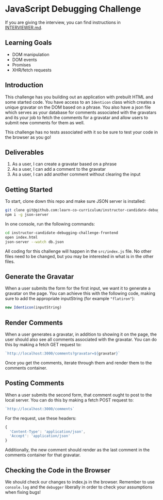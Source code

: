 # JavaScript Debugging Challenge

If you are giving the interview, you can find instructions in [INTERVIEWER.md](INTERVIEWER.md).

## Learning Goals

* DOM manipulation
* DOM events
* Promises
* XHR/fetch requests

## Introduction

This challenge has you building out an application
with prebuilt HTML and some started code. You have access to an `Identicon`
class which creates a unique gravatar on the DOM based on a phrase. You 
also have a json file which serves as your database for comments
associated with the gravatars and its your job to fetch the comments for a
gravatar and allow users to submit new comments for them as well.

This challenge has no tests associated with it so be sure to test your code 
in the browser as you go!

## Deliverables

1. As a user, I can create a gravatar based on a phrase
2. As a user, I can add a comment to the gravatar
3. As a user, I can add another comment without clearing the input

## Getting Started

To start, clone down this repo and make sure JSON server is installed:

```sh
git clone git@github.com:learn-co-curriculum/instructor-candidate-debugging-challenge-frontend.git
npm i -g json-server
```

In one console, run the following commands:

```sh
cd instructor-candidate-debugging-challenge-frontend
open index.html
json-server --watch db.json
```

All coding for this challenge will happen in the `src/index.js` file. No other
files need to be changed, but you may be interested in what is in the other
files.

## Generate the Gravatar

When a user submits the form for the first input, we want it to generate a
gravatar on the page. You can achieve this with the following code, making sure
to add the appropriate inputString (for example `"flatiron"`):

```js
new Identicon(inputString)
```

## Render Comments

When a user generates a gravatar, in addition to showing it on the page, the user
should also see all comments associated with the gravatar. You can do this by
making a fetch GET request to:

```js
`http://localhost:3000/comments?gravatar=${gravatar}`
```

Once you get the comments, iterate through them and render them to the comments
container.

## Posting Comments

When a user submits the second form, that comment ought to post to the local
server. You can do this by making a fetch POST request to:

```js
`http://localhost:3000/comments`
```

For the request, use these headers:

```js
{
  'Content-Type': 'application/json',
  'Accept': 'application/json'
}
```

Additionally, the new comment should render as the last comment in the comments
container for that gravatar.

## Checking the Code in the Browser

We should check our changes to index.js in the browser. Remember to use
`console.log` and the `debugger` liberally in order to check your assumptions
when fixing bugs!
